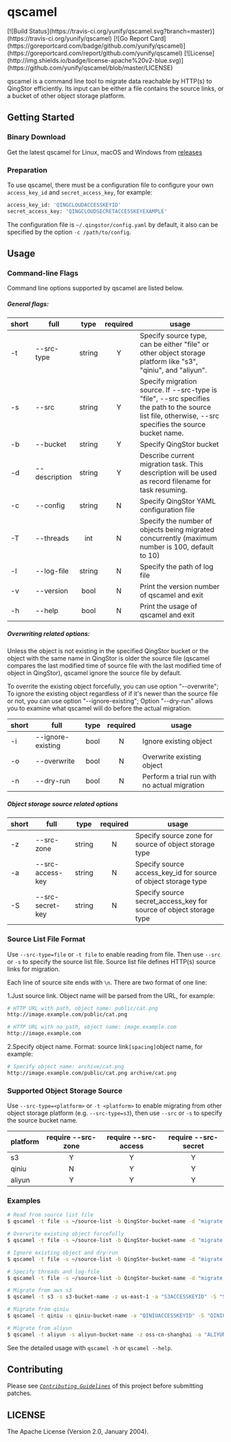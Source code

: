 # qscamel


<span style="display: inline-block">
[![Build Status](https://travis-ci.org/yunify/qscamel.svg?branch=master)]
(https://travis-ci.org/yunify/qscamel)
[![Go Report Card](https://goreportcard.com/badge/github.com/yunify/qscamel)]
(https://goreportcard.com/report/github.com/yunify/qscamel)
[![License](http://img.shields.io/badge/license-apache%20v2-blue.svg)]
(https://github.com/yunify/qscamel/blob/master/LICENSE)
</span>

qscamel is a command line tool to migrate data reachable by HTTP(s) to QingStor
efficiently.  Its input can be either a file contains the source links, or a
bucket of other object storage platform.


## Getting Started

### Binary Download

Get the latest qscamel for Linux, macOS and Windows from [releases]

### Preparation

To use qscamel, there must be a configuration file to configure your own
`access_key_id` and `secret_access_key`, for example:

``` bash
access_key_id: 'QINGCLOUDACCESSKEYID'
secret_access_key: 'QINGCLOUDSECRETACCESSKEYEXAMPLE'
```

The configuration file is `~/.qingstor/config.yaml` by default, it also
can be specified by the option `-c /path/to/config`.

## Usage

### Command-line Flags

Command line options supported by qscamel are listed below.

##### General flags:

| short | full | type | required | usage |
| ----- |------|:------:|:----------:|------ |
| -t | --src-type    | string | Y | Specify source type, can be either "file" or other object storage platform like "s3", "qiniu", and "aliyun".
| -s | --src         | string | Y | Specify migration source. If --src-type is "file", --src specifies the path to the source list file, otherwise, --src specifies the source bucket name.
| -b | --bucket      | string | Y | Specify QingStor bucket
| -d | --description | string | Y | Describe current migration task. This description will be used as record filename for task resuming.
| -c | --config      | string | N | Specify QingStor YAML configuration file
| -T | --threads     | int    | N | Specify the number of objects being migrated concurrently (maximum number is 100, default to 10)
| -l | --log-file    | string | N | Specify the path of log file
| -v | --version     | bool   | N | Print the version number of qscamel and exit
| -h | --help        | bool   | N | Print the usage of qscamel and exit

##### Overwriting related options:

Unless the object is not existing in the specified QingStor bucket or the
object with the same name in QingStor is older the source file (qscamel
compares the last modified time of source file with the last modified time of
object in QingStor), qscamel ignore the source file by default.

To overrite the existing object forcefully, you can use option "--overwrite";
To ignore the existing object regardless of if it's newer than the source file
or not, you can use option "--ignore-existing"; Option "--dry-run" allows you
to examine what qscamel will do before the actual migration.

| short | full | type | required | usage |
| ----- |------|:------:|:----------:|------ |
| -i | --ignore-existing | bool   | N | Ignore existing object
| -o | --overwrite       | bool   | N | Overwrite existing object
| -n | --dry-run         | bool   | N | Perform a trial run with no actual migration

##### Object storage source related options

| short | full | type | required | usage |
| ----- |------|:------:|:----------:|------ |
| -z | --src-zone        | string | N | Specify source zone for source of object storage type
| -a | --src-access-key  | string | N | Specify source access_key_id for source of object storage type
| -S | --src-secret-key  | string | N | Specify source secret_access_key for source of object storage type

### Source List File Format

Use `--src-type=file` or `-t file` to enable reading from file. Then use `--src` or `-s` to specify the source list file.
Source list file defines HTTP(s) source links for migration.

Each line of source site ends with `\n`. There are two format of one line:

1.Just source link. Object name will be parsed from the URL, for example:

``` bash
# HTTP URL with path, object name: public/cat.png
http://image.example.com/public/cat.png

# HTTP URL with no path, object name: image.example.com
http://image.example.com
```

2.Specify object name. Format: source link`[spacing]`object name, for example:

``` bash
# Specify object name: archive/cat.png
http://image.example.com/public/cat.png archive/cat.png
```

### Supported Object Storage Source

Use `--src-type=<platform>` or `-t <platform>` to enable migrating from other object storage platform (e.g. `--src-type=s3`), then use `--src` or `-s` to specify the source bucket name.

| platform | require --src-zone | require --src-access | require --src-secret |
| -------- |:------------------:|:--------------------:|:--------------------:|
| s3       | Y                  | Y                    | Y                    |
| qiniu    | N                  | Y                    | Y                    |
| aliyun   | Y                  | Y                    | Y                    |

### Examples

``` bash
# Read from source list file
$ qscamel -t file -s ~/source-list -b QingStor-bucket-name -d "migrate 01"

# Overwrite existing object forcefully
$ qscamel -t file -s ~/source-list -b QingStor-bucket-name -d "migrate 02" -o

# Ignore existing object and dry-run
$ qscamel -t file -s ~/source-list -b QingStor-bucket-name -d "migrate 03" -i -n

# Specify threads and log-file
$ qscamel -t file -s ~/source-list -b QingStor-bucket-name -d "migrate 04" -T 5 -l ~/logfile

# Migrate from aws s3
$ qscamel -t s3 -s s3-bucket-name -z us-east-1 -a "S3ACCESSKEYID" -S "S3SECRETACCESSKEY" -b QingStor-bucket-name -d "migrate 05"

# Migrate from qiniu
$ qscamel -t qiniu -s qiniu-bucket-name -a "QINIUACCESSKEYID" -S "QINIUSECRETACCESSKEY" -b QingStor-bucket-name -d "migrate 06"

# Migrate from aliyun
$ qscamel -t aliyun -s aliyun-bucket-name -z oss-cn-shanghai -a "ALIYUNACCESSKEYID" -S "ALIYUNSECRETACCESSKEY" -b QingStor-bucket-name -d "migrate 07"
```

See the detailed usage with `qscamel -h` or `qscamel --help`.

## Contributing

Please see [_`Contributing Guidelines`_](./CONTRIBUTING.md) of this project before submitting patches.

## LICENSE

The Apache License (Version 2.0, January 2004).

  [releases]: https://github.com/yunify/qscamel/releases
